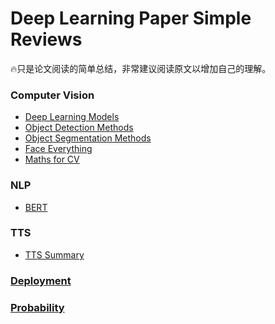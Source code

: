 # Deep Learning Paper Simple Reviews

:fire:只是论文阅读的简单总结，非常建议阅读原文以增加自己的理解。

### Computer Vision

- [Deep Learning Models](./BackBoneModels.md)
- [Object Detection Methods](./ObjectDetection.md)
- [Object Segmentation Methods](./ObjectSegmentation.md)
- [Face Everything](./Face.md)
- [Maths for CV](./Maths.md)

### NLP

- [BERT](./Attention%20is%20all%20you%20need%20(Transformer).md)

### TTS

- [TTS Summary](./Text%20to%20Speech.md)

### [Deployment](./Deployment.md)

### [Probability](./概率%20Probability.md)




